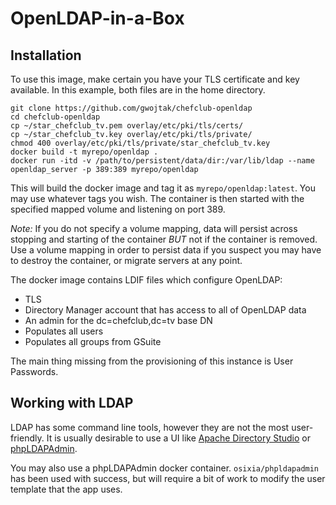 # OpenLDAP-in-a-Box

## Installation

To use this image, make certain you have your TLS certificate and key available.  In this example,
both files are in the home directory.

```shell
git clone https://github.com/gwojtak/chefclub-openldap
cd chefclub-openldap
cp ~/star_chefclub_tv.pem overlay/etc/pki/tls/certs/
cp ~/star_chefclub_tv.key overlay/etc/pki/tls/private/
chmod 400 overlay/etc/pki/tls/private/star_chefclub_tv.key
docker build -t myrepo/openldap .
docker run -itd -v /path/to/persistent/data/dir:/var/lib/ldap --name openldap_server -p 389:389 myrepo/openldap
```

This will build the docker image and tag it as ```myrepo/openldap:latest```.  You may use whatever tags
you wish.  The container is then started with the specified mapped volume and listening on port 389.

*Note:* If you do not specify a volume mapping, data will persist across stopping and starting of
the container *BUT* not if the container is removed.  Use a volume mapping in order to persist data
if you suspect you may have to destroy the container, or migrate servers at any point.

The docker image contains LDIF files which configure OpenLDAP:

- TLS
- Directory Manager account that has access to all of OpenLDAP data
- An admin for the dc=chefclub,dc=tv base DN
- Populates all users
- Populates all groups from GSuite

The main thing missing from the provisioning of this instance is User Passwords.

## Working with LDAP

LDAP has some command line tools, however they are not the most user-friendly. It is usually
desirable to use a UI like [Apache Directory Studio](http://directory.apache.org/studio/) or
[phpLDAPAdmin](http://phpldapadmin.sourceforge.net/wiki/index.php/Main_Page).

You may also use a phpLDAPAdmin docker container.  ```osixia/phpldapadmin``` has been used with
success, but will require a bit of work to modify the user template that the app uses.
